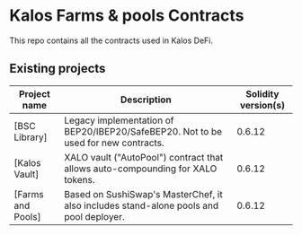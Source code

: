 # Kalos Farms & pools Contracts

This repo contains all the contracts used in Kalos DeFi.

## Existing projects

| Project name                                                          | Description                                                                                                                | Solidity version(s)      |
| --------------------------------------------------------------------- | -------------------------------------------------------------------------------------------------------------------------- | ------------------------ |
| [BSC Library]                                                         | Legacy implementation of BEP20/IBEP20/SafeBEP20. Not to be used for new contracts.                                         | 0.6.12                   |
| [Kalos Vault]                                                         | XALO vault ("AutoPool") contract that allows auto-compounding for XALO tokens.                                             | 0.6.12                   |
| [Farms and Pools]                                                     | Based on SushiSwap's MasterChef, it also includes stand-alone pools and pool deployer.                                     | 0.6.12                   |



